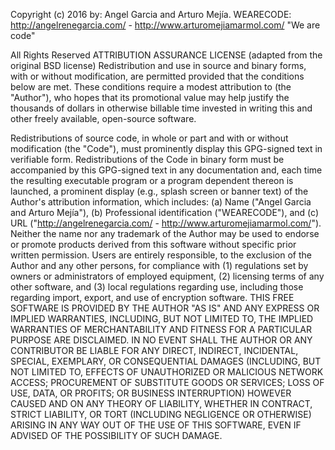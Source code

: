 Copyright (c) 2016 by: Angel Garcia and Arturo Mejía. WEARECODE: http://angelrenegarcia.com/ - http://www.arturomejiamarmol.com/ "We are code"

All Rights Reserved ATTRIBUTION ASSURANCE LICENSE (adapted from the original BSD license) Redistribution and use in source and binary forms, with or without modification, are permitted provided that the conditions below are met. These conditions require a modest attribution to (the "Author"), who hopes that its promotional value may help justify the thousands of dollars in otherwise billable time invested in writing this and other freely available, open-source software.

Redistributions of source code, in whole or part and with or without modification (the "Code"), must prominently display this GPG-signed text in verifiable form.
Redistributions of the Code in binary form must be accompanied by this GPG-signed text in any documentation and, each time the resulting executable program or a program dependent thereon is launched, a prominent display (e.g., splash screen or banner text) of the Author's attribution information, which includes: (a) Name ("Angel Garcia and Arturo Mejía"), (b) Professional identification ("WEARECODE"), and (c) URL ("http://angelrenegarcia.com/ - http://www.arturomejiamarmol.com/").
Neither the name nor any trademark of the Author may be used to endorse or promote products derived from this software without specific prior written permission.
Users are entirely responsible, to the exclusion of the Author and any other persons, for compliance with (1) regulations set by owners or administrators of employed equipment, (2) licensing terms of any other software, and (3) local regulations regarding use, including those regarding import, export, and use of encryption software.
THIS FREE SOFTWARE IS PROVIDED BY THE AUTHOR "AS IS" AND ANY EXPRESS OR IMPLIED WARRANTIES, INCLUDING, BUT NOT LIMITED TO, THE IMPLIED WARRANTIES OF MERCHANTABILITY AND FITNESS FOR A PARTICULAR PURPOSE ARE DISCLAIMED. IN NO EVENT SHALL THE AUTHOR OR ANY CONTRIBUTOR BE LIABLE FOR ANY DIRECT, INDIRECT, INCIDENTAL, SPECIAL, EXEMPLARY, OR CONSEQUENTIAL DAMAGES (INCLUDING, BUT NOT LIMITED TO, EFFECTS OF UNAUTHORIZED OR MALICIOUS NETWORK ACCESS; PROCUREMENT OF SUBSTITUTE GOODS OR SERVICES; LOSS OF USE, DATA, OR PROFITS; OR BUSINESS INTERRUPTION) HOWEVER CAUSED AND ON ANY THEORY OF LIABILITY, WHETHER IN CONTRACT, STRICT LIABILITY, OR TORT (INCLUDING NEGLIGENCE OR OTHERWISE) ARISING IN ANY WAY OUT OF THE USE OF THIS SOFTWARE, EVEN IF ADVISED OF THE POSSIBILITY OF SUCH DAMAGE.
